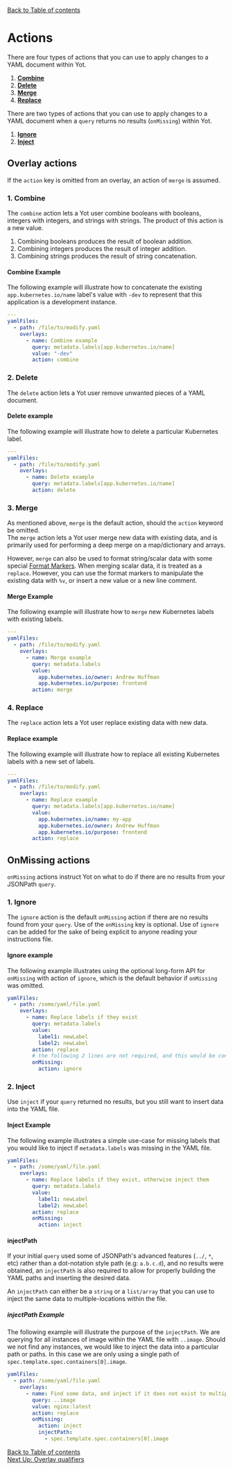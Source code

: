 [Back to Table of contents](../index.md)

# Actions

There are four types of actions that you can use to apply changes to a YAML document within Yot.

1. **[Combine](#1-combine)**
1. **[Delete](#2-delete)**
1. **[Merge](#3-merge)**
1. **[Replace](#4-replace)**


There are two types of actions that you can use to apply changes to a YAML document when a `query` returns no results (`onMissing`) within Yot.

1. **[Ignore](#1-ignore)**
1. **[Inject](#2-inject)**


## Overlay actions

If the `action` key is omitted from an overlay, an action of `merge` is assumed.


### 1. Combine

The `combine` action lets a Yot user combine booleans with booleans, integers with integers, and strings with strings.  The product of this action is a new value.

1. Combining booleans produces the result of boolean addition.
1. Combining integers produces the result of integer addition.
1. Combining strings produces the result of string concatenation.


#### Combine Example

The following example will illustrate how to concatenate the existing `app.kubernetes.io/name` label's value with `-dev` to represent that this application is a development instance.

```yaml
---
yamlFiles:
  - path: /file/to/modify.yaml
    overlays:
      - name: Combine example
        query: metadata.labels[app.kubernetes.io/name]
        value: "-dev"
        action: combine
```


### 2. Delete

The `delete` action lets a Yot user remove unwanted pieces of a YAML document.   


#### Delete example

The following example will illustrate how to delete a particular Kubernetes label.

```yaml
---
yamlFiles:
  - path: /file/to/modify.yaml
    overlays:
      - name: Delete example
        query: metadata.labels[app.kubernetes.io/name]
        action: delete
```


### 3. Merge

As mentioned above, `merge` is the default action, should the `action` keyword be omitted.  
The `merge` action lets a Yot user merge new data with existing data, and is primarily used for performing a deep merge on a map/dictionary and arrays.  

However, `merge` can also be used to format string/scalar data with some special [Format Markers](formatMarkers.md).  When merging scalar data, it is treated as a `replace`.  However, you can use the format markers to manipulate the existing data with `%v`, or insert a new value or a new line comment.


#### Merge Example

The following example will illustrate how to `merge` new Kubernetes labels with existing labels.

```yaml
---
yamlFiles:
  - path: /file/to/modify.yaml
    overlays:
      - name: Merge example
        query: metadata.labels
        value:
          app.kubernetes.io/owner: Andrew Huffman
          app.kubernetes.io/purpose: frontend
        action: merge
```


### 4. Replace

The `replace` action lets a Yot user replace existing data with new data.


#### Replace example

The following example will illustrate how to replace all existing Kubernetes labels with a new set of labels.

```yaml
---
yamlFiles:
  - path: /file/to/modify.yaml
    overlays:
      - name: Replace example
        query: metadata.labels[app.kubernetes.io/name]
        value:
          app.kubernetes.io/name: my-app
          app.kubernetes.io/owner: Andrew Huffman
          app.kubernetes.io/purpose: frontend
        action: replace
```


## OnMissing actions

`onMissing` actions instruct Yot on what to do if there are no results from your JSONPath `query`.


### 1. Ignore

The `ignore` action is the default `onMissing` action if there are no results found from your `query`.  Use of the `onMissing` key is optional. Use of `ignore` can be added for the sake of being explicit to anyone reading your instructions file.  


#### Ignore example

The following example illustrates using the optional long-form API for `onMissing` with action of `ignore`, which is the default behavior if `onMissing` was omitted.

```yaml
yamlFiles:
  - path: /some/yaml/file.yaml
    overlays:
      - name: Replace labels if they exist
        query: metadata.labels
        value:
          label1: newLabel
          label2: newLabel
        action: replace
        # the following 2 lines are not required, and this would be considered long-form
        onMissing:
          action: ignore
```


### 2. Inject

Use `inject` if your `query` returned no results, but you still want to insert data into the YAML file.


#### Inject Example

The following example illustrates a simple use-case for missing labels that you would like to inject if `metadata.labels` was missing in the YAML file.

```yaml
yamlFiles:
  - path: /some/yaml/file.yaml
    overlays:
      - name: Replace labels if they exist, otherwise inject them
        query: metadata.labels
        value:
          label1: newLabel
          label2: newLabel
        action: replace
        onMissing:
          action: inject
```


#### injectPath

If your initial `query` used some of JSONPath's advanced features (`../`, `*`, etc) rather than a dot-notation style path (e.g: `a.b.c.d`), and no results were obtained, an `injectPath` is also required to allow for properly building the YAML paths and inserting the desired data.  

An `injectPath` can either be a `string` or a `list/array` that you can use to inject the same data to multiple-locations within the file.

##### injectPath Example

The following example will illustrate the purpose of the `injectPath`.  We are querying for all instances of image within the YAML file with `..image`.  Should we not find any instances, we would like to inject the data into a particular path or paths.  In this case we are only using a single path of `spec.template.spec.containers[0].image`.

```yaml
yamlFiles:
  - path: /some/yaml/file.yaml
    overlays:
      - name: Find some data, and inject if it does not exist to multiple locations
        query: ..image
        value: nginx:latest
        action: replace
        onMissing:
          action: inject
          injectPath:
            - spec.template.spec.containers[0].image
```


[Back to Table of contents](../index.md)  
[Next Up: Overlay qualifiers](overlayQualifiers.md)
